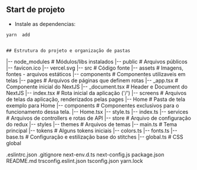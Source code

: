 

## Start de projeto

- Instale as dependencias:

```zsh
yarn  add

```


```

## Estrutura do projeto e organização de pastas

```
|-- node_modules  # Módulos/libs instalados
|-- public  # Arquivos públicos
    |-- favicon.ico
    |-- vercel.svg
|-- src  # Código fonte
    |-- assets  # Imagens, fontes - arquivos estáticos
    |-- components  # Componentes utilizaveis em telas
    |-- pages  # Arquivos de páginas que definem rotas
        |-- _app.tsx  # Componente inicial do NextJS
        |-- _document.tsx  # Header e Document do NextJS
        |-- index.tsx  # Rota inicial da aplicação ('/')
    |-- screens  # Arquivos de telas da aplicação, renderizados pelas pages
        |-- Home  # Pasta de tela exemplo para Home
            |-- components  # Componentes exclusivos para o funcionamento dessa tela.
            |-- Home.tsx
            |-- style.ts
        |-- index.ts
    |-- services  # Arquivos de controllers e rotas de API
    |-- store  # Arquivo de configuração do redux
    |-- styles
        |-- themes  # Arquivos de temas
            |-- main.ts  # Tema principal
        |-- tokens  # Alguns tokens iniciais
            |-- colors.ts
            |-- fonts.ts
        |-- base.ts  # Configuração e estilização base do stitches
        |-- global.ts  # CSS global

  .eslintrc.json
  .gitignore
  next-env.d.ts
  next-config.js
  package.json
  README.md
  trsconfig.eslint.json
  tsconfig.json
  yarn.lock
```
